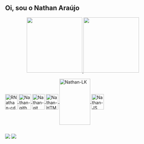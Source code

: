 ## Oi, sou o Nathan Araújo


<div align="center">
  <a href="https://github.com/NathanFreitass">
  <img height="180em" src="https://github-readme-stats.vercel.app/api?username=NathanFreitass&show_icons=true&theme=tokyonight&include_all_commits=true&count_private=true"/>
  <img height="180em" src="https://github-readme-stats.vercel.app/api/top-langs/?username=NathanFreitass&layout=compact&langs_count=7&theme=tokyonight"/>
</div>

<div style="display: inline_block"><br>
  <img align="center" alt="RNathan-cd" height="50" width="40" src="https://cdn.jsdelivr.net/gh/devicons/devicon/icons/codepen/codepen-plain.svg">
  <img align="center" alt="Nathan-gith" height="50" width="40" src="https://cdn.jsdelivr.net/gh/devicons/devicon/icons/github/github-original.svg">
  <img align="center" alt="Nathan-git" height="50" width="40" src="https://cdn.jsdelivr.net/gh/devicons/devicon/icons/git/git-original.svg">
  <img align="center" alt="Nathan-HTML" height="50" width="40" src="https://cdn.jsdelivr.net/gh/devicons/devicon/icons/html5/html5-original-wordmark.svg">
  <img align="center" alt="Nathan-LK" height="150" width="100" src="https://cdn.jsdelivr.net/gh/devicons/devicon/icons/linkedin/linkedin-original-wordmark.svg">
  <img align="center" alt="Nathan-JS" height="50" width="40" src="https://cdn.jsdelivr.net/gh/devicons/devicon/icons/javascript/javascript-original.svg">
 
 
  ##
 
 <div>
  <a href = "mailto:nathanaf40@gmail.com"><img src="https://img.shields.io/badge/Gmail-D14836?style=for-the-badge&logo=gmail&logoColor=white" target="_blank"></a>
  <a href="https://www.linkedin.com/in/nathan-freitas-34779a196/" target="_blank"><img src="https://img.shields.io/badge/-LinkedIn-%230077B5?style=for-the-badge&logo=linkedin&logoColor=white" target="_blank"></a>
 </div>
 
 
